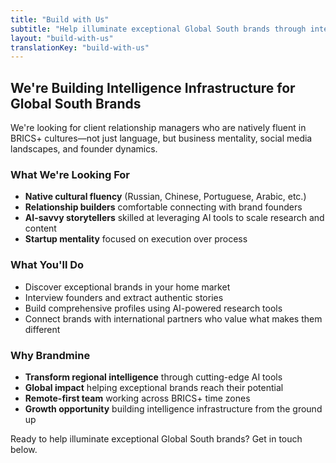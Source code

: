 ```yaml
---
title: "Build with Us"
subtitle: "Help illuminate exceptional Global South brands through intelligence, technology, and cultural insight."
layout: "build-with-us"
translationKey: "build-with-us"
---
```


## We're Building Intelligence Infrastructure for Global South Brands

We're looking for client relationship managers who are natively fluent in BRICS+ cultures—not just language, but business mentality, social media landscapes, and founder dynamics.

### What We're Looking For

- **Native cultural fluency** (Russian, Chinese, Portuguese, Arabic, etc.)
- **Relationship builders** comfortable connecting with brand founders
- **AI-savvy storytellers** skilled at leveraging AI tools to scale research and content
- **Startup mentality** focused on execution over process

### What You'll Do

- Discover exceptional brands in your home market
- Interview founders and extract authentic stories
- Build comprehensive profiles using AI-powered research tools
- Connect brands with international partners who value what makes them different

### Why Brandmine

- **Transform regional intelligence** through cutting-edge AI tools
- **Global impact** helping exceptional brands reach their potential
- **Remote-first team** working across BRICS+ time zones
- **Growth opportunity** building intelligence infrastructure from the ground up

Ready to help illuminate exceptional Global South brands? Get in touch below.

